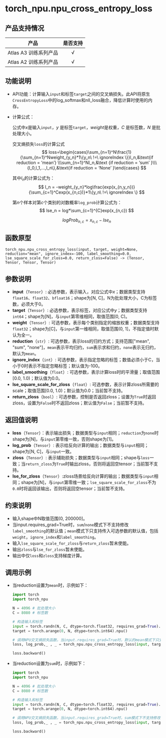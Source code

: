 # torch_npu.npu_cross_entropy_loss

## 产品支持情况

| 产品                                                         | 是否支持 |
| ------------------------------------------------------------ | :------: |
|<term>Atlas A3 训练系列产品</term>            |    √     |
|<term>Atlas A2 训练系列产品</term>  | √   |

## 功能说明

-   API功能：计算输入`input`和标签`target`之间的交叉熵损失。此API将原生`CrossEntropyLoss`中的log_softmax和nll_loss融合，降低计算时使用的内存。
-   计算公式：

    公式中*x*是输入`input`，*y* 是标签`target`，*weight*是权重，*C* 是标签数，*N* 是批处理大小。

    交叉熵损失`loss`的计算公式
      $$
     loss=\begin{cases}\sum_{n=1}^N\frac{1}{\sum_{n=1}^Nweight_{y_n}*1\{y_n\ !=\ ignoreIndex \}}l_n,&\text{if reduction = ‘mean’} \\\sum_{n=1}^Nl_n,&\text {if reduction = ‘sum’ }\\\{l_0,l_1,...,l_n\},&\text{if reduction = ‘None’ }\end{cases}
     $$
    
    其中$l_n$的计算公式为：
     $$
     l_n = -weight_{y_n}*log\frac{exp(x_{n,y_n})}{\sum_{c=1}^Cexp(x_{n,c})}*1\{y_n\ !=\ ignoreIndex \}
     $$
  
    第*n*个样本对第*c*个类别的对数概率`log_prob`计算公式为：
     $$
     lse_n = log*\sum_{c=1}^{C}exp(x_{n,c})
     $$

     $$
     logProb_{n,c} = x_{n,c} - lse_n
     $$


## 函数原型

```
torch_npu.npu_cross_entropy_loss(input, target, weight=None, reduction="mean", ignore_index=-100, label_smoothing=0.0, lse_square_scale_for_zloss=0.0, return_zloss=False) -> (Tensor, Tensor, Tensor, Tensor)
```

## 参数说明

- **input**（`Tensor`）: 必选参数，表示输入，对应公式中*x*；数据类型支持`float16`、`float32`、`bfloat16`；shape为[N, C]，N为批处理大小，C为标签数，必须大于0。
- **target**（`Tensor`）: 必选参数，表示标签，对应公式中*y*；数据类型支持`int64`；shape为[N]，与`input`第零维相同，取值范围[0, C)。
- **weight**（`Tensor`）: 可选参数，表示每个类别指定的缩放权重；数据类型支持`float32`；shape为[C]，与`input`第一维相同，取值范围(0, 1]，不指定值时默认为全一。
- **reduction**（`str`）: 可选参数，表示loss的归约方式；支持范围["mean", "sum", "none"]，`mean`表示平均归约，`sum`表示求和归约，`none`表示无归约，默认为`mean`。
- **ignore_index**（`int`）: 可选参数，表示指定忽略的标签；数值必须小于C，当小于0时表示不指定忽略标签；默认值为-100。
- **label_smoothing**（`float`）: 可选参数，表示计算loss时的平滑量；取值范围[0.0, 1.0)；默认值为0.0。
- **lse_square_scale_for_zloss**（`float`）: 可选参数，表示计算zloss所需要的scale；取值范围[0.0, 1.0)；默认值为0.0；当前暂不支持。
- **return_zloss**（`bool`）: 可选参数，控制是否返回zloss；设置为`True`时返回zloss，设置为`False`时不返回zloss；默认值为`False`；当前暂不支持。

## 返回值说明

- **loss**（`Tensor`）：表示输出损失；数据类型与`input`相同；`reduction`为`none`时shape为[N]，与`input`第零维一致，否则shape为[1]。
- **log_prob**（`Tensor`）: 表示给反向计算的输出；数据类型与`input`相同；shape为[N, C]，与`input`一致。
- **zloss**（`Tensor`）: 表示辅助损失；数据类型与`input`相同；shape与`loss`一致；当`return_zloss`为`True`时输出zloss，否则将返回空tensor；当前暂不支持。
- **lse_for_zloss**（`Tensor`）:zloss场景给反向计算的输出；数据类型与`input`相同；shape为[N]，与`input`第零维一致；`lse_square_scale_for_zloss`不为`0.0`时将返回该输出，否则将返回空tensor；当前暂不支持。

## 约束说明

- 输入shape中N取值范围(0, 200000]。
- 当input.requires_grad=True时，`sum`/`none`模式下不支持修改`label_smoothing`的默认值；`mean`模式下只支持传入可选参数的默认值，包括`weight`，`ignore_index`和`label_smoothing`。
- 输入`lse_square_scale_for_zloss`与`return_zloss`暂未使能。
- 输出`zloss`与`lse_for_zloss`暂未使能。
- 输出中仅`loss`和`zloss`支持梯度计算。

## 调用示例
-   当reduction设置为`mean`时，示例如下：

    ```python
    import torch
    import torch_npu

    N = 4096 # 批处理大小
    C = 8080 # 标签数

    # 构造输入和标签
    input = torch.randn(N, C, dtype=torch.float32, requires_grad=True).npu()
    target = torch.arange(0, N, dtype=torch.int64).npu()

    # 调用NPU交叉熵损失函数，当input.requires_grad=True时，默认的mean模式下只支持传入可选参数的默认值
    loss, log_prob,_ , _ = torch_npu.npu_cross_entropy_loss(input, target)

    loss.backward()
    ```
    

-   当reduction设置为`sum`时，示例如下：

    ```python
    import torch
    import torch_npu

    N = 4096 # 批处理大小
    C = 8080 # 标签数

    # 构造输入和标签
    input = torch.randn(N, C, dtype=torch.float32, requires_grad=True).npu()
    target = torch.arange(0, N, dtype=torch.int64).npu()

    # 调用NPU交叉熵损失函数，当input.requires_grad=True时，sum模式下不支持修改label_smoothing的默认值
    loss, log_prob,_ , _ = torch_npu.npu_cross_entropy_loss(input, target, reduction="sum", ignore_index=100)

    loss.backward()
    ```

